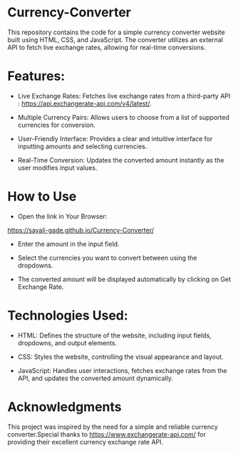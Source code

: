 # Currency-Converter

This repository contains the code for a simple currency converter website built using HTML, CSS, and JavaScript. The converter utilizes an external API to fetch live exchange rates, allowing for real-time conversions.

# Features: 
 
* Live Exchange Rates:  Fetches live exchange rates from a third-party API : https://api.exchangerate-api.com/v4/latest/.
 
* Multiple Currency Pairs: Allows users to choose from a list of supported currencies for conversion.
 
* User-Friendly Interface:  Provides a clear and intuitive interface for inputting amounts and selecting currencies.
 
* Real-Time Conversion:  Updates the converted amount instantly as the user modifies input values.

# How to Use

* Open the link in Your Browser:

https://sayali-gade.github.io/Currency-Converter/

* Enter the amount in the input field.

* Select the currencies you want to convert between using the dropdowns.

* The converted amount will be displayed automatically by clicking on Get Exchange Rate.

# Technologies Used: 
 
* HTML:  Defines the structure of the website, including input fields, dropdowns, and output elements.
 
* CSS:  Styles the website, controlling the visual appearance and layout.
 
* JavaScript:  Handles user interactions, fetches exchange rates from the API, and updates the converted amount dynamically.
 
# Acknowledgments

This project was inspired by the need for a simple and reliable currency converter.Special thanks to https://www.exchangerate-api.com/ for providing their excellent currency exchange rate API.
